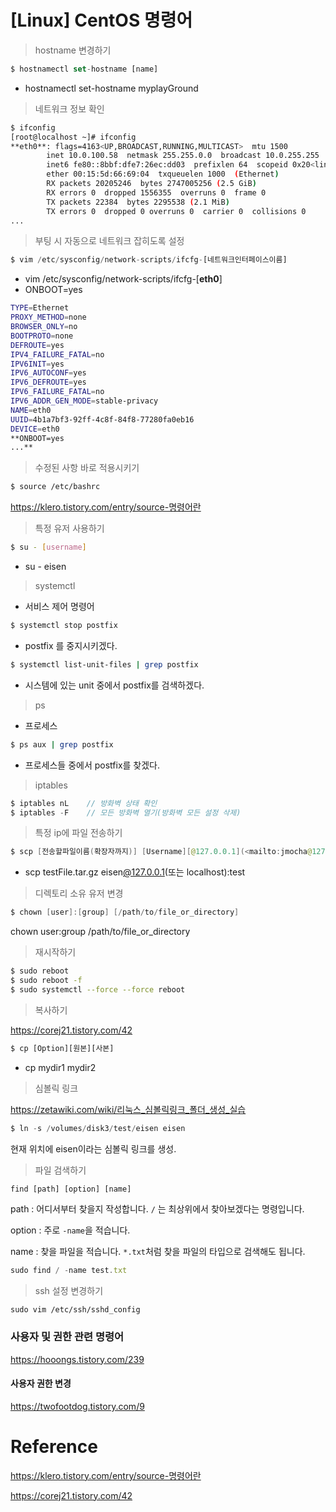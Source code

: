 # [Linux] CentOS 명령어

>  hostname 변경하기

```jsx
$ hostnamectl set-hostname [name]
```

- hostnamectl set-hostname myplayGround



> 네트워크 정보 확인

```bash
$ ifconfig
[root@localhost ~]# ifconfig
**eth0**: flags=4163<UP,BROADCAST,RUNNING,MULTICAST>  mtu 1500
        inet 10.0.100.58  netmask 255.255.0.0  broadcast 10.0.255.255
        inet6 fe80::8bbf:dfe7:26ec:dd03  prefixlen 64  scopeid 0x20<link>
        ether 00:15:5d:66:69:04  txqueuelen 1000  (Ethernet)
        RX packets 20205246  bytes 2747005256 (2.5 GiB)
        RX errors 0  dropped 1556355  overruns 0  frame 0
        TX packets 22384  bytes 2295538 (2.1 MiB)
        TX errors 0  dropped 0 overruns 0  carrier 0  collisions 0
...
```



> 부팅 시 자동으로 네트워크 잡히도록 설정

```jsx
$ vim /etc/sysconfig/network-scripts/ifcfg-[네트워크인터페이스이름]
```

- vim /etc/sysconfig/network-scripts/ifcfg-[**eth0**]
- ONBOOT=yes

```bash
TYPE=Ethernet
PROXY_METHOD=none
BROWSER_ONLY=no
BOOTPROTO=none
DEFROUTE=yes
IPV4_FAILURE_FATAL=no
IPV6INIT=yes
IPV6_AUTOCONF=yes
IPV6_DEFROUTE=yes
IPV6_FAILURE_FATAL=no
IPV6_ADDR_GEN_MODE=stable-privacy
NAME=eth0
UUID=4b1a7bf3-92ff-4c8f-84f8-77280fa0eb16
DEVICE=eth0
**ONBOOT=yes
...**
```



> 수정된 사항 바로 적용시키기

```bash
$ source /etc/bashrc
```

https://klero.tistory.com/entry/source-명령어란



> 특정 유저 사용하기

```bash
$ su - [username]
```

- su - eisen



> systemctl

- 서비스 제어 명령어

```bash
$ systemctl stop postfix
```

- postfix 를 중지시키겠다.

```bash
$ systemctl list-unit-files | grep postfix
```

- 시스템에 있는 unit 중에서 postfix를 검색하겠다.



> ps

- 프로세스

```bash
$ ps aux | grep postfix
```

- 프로세스들 중에서 postfix를 찾겠다.



> iptables

```java
$ iptables nL    // 방화벽 상태 확인
$ iptables -F    // 모든 방화벽 열기(방화벽 모든 설정 삭제)
```



> 특정 ip에 파일 전송하기

```java
$ scp [전송할파일이름(확장자까지)] [Username][@127.0.0.1](<mailto:jmocha@127.0.0.1>)(또는 localhost):[폴더명]
```

- scp testFile.tar.gz eisen[@127.0.0.1](mailto:jmocha@127.0.0.1)(또는 localhost):test



> 디렉토리 소유 유저 변경

```java
$ chown [user]:[group] [/path/to/file_or_directory]
```

chown user:group /path/to/file_or_directory



> 재시작하기

```bash
$ sudo reboot
$ sudo reboot -f
$ sudo systemctl --force --force reboot
```



> 복사하기

https://corej21.tistory.com/42

```jsx
$ cp [Option][원본][사본]
```

- cp mydir1 mydir2



> 심볼릭 링크

https://zetawiki.com/wiki/리눅스_심볼릭링크_폴더_생성_실습

```jsx
$ ln -s /volumes/disk3/test/eisen eisen
```

현재 위치에 eisen이라는 심볼릭 링크를 생성.



> 파일 검색하기

```jsx
find [path] [option] [name]
```

path : 어디서부터 찾을지 작성합니다. `/` 는 최상위에서 찾아보겠다는 명령입니다.

option : 주로 `-name`을 적습니다.

name : 찾을 파일을 적습니다. `*.txt`처럼 찾을 파일의 타입으로 검색해도 됩니다.

```jsx
sudo find / -name test.txt
```



> ssh 설정 변경하기

```
sudo vim /etc/ssh/sshd_config
```



### 사용자 및 권한 관련 명령어

https://hooongs.tistory.com/239

#### 사용자 권한 변경

https://twofootdog.tistory.com/9



# Reference

https://klero.tistory.com/entry/source-명령어란

https://corej21.tistory.com/42